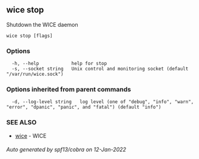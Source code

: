 ## wice stop

Shutdown the WICE daemon

```
wice stop [flags]
```

### Options

```
  -h, --help            help for stop
  -s, --socket string   Unix control and monitoring socket (default "/var/run/wice.sock")
```

### Options inherited from parent commands

```
  -d, --log-level string   log level (one of "debug", "info", "warn", "error", "dpanic", "panic", and "fatal") (default "info")
```

### SEE ALSO

* [wice](wice.md)	 - WICE

###### Auto generated by spf13/cobra on 12-Jan-2022
